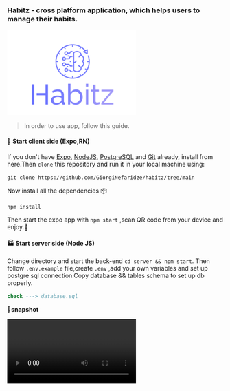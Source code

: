 ### **Habitz** - cross platform application, which helps users to manage their habits.

<div style="width:300px">
 <img src="./assets/icon.png" />
</div>

> In order to use app, follow this guide.

#### 📱 Start client side (Expo,RN)

If you don't have [Expo](https://expo.dev/), [NodeJS](https://nodejs.org/en), [PostgreSQL](https://www.postgresql.org/download/) and [Git](https://git-scm.com) already, install from here.Then `clone` this repository and run it in your local machine using:

```shell
git clone https://github.com/GiorgiNefaridze/habitz/tree/main
```

Now install all the dependencies 📦

```shell
npm install
```

Then start the expo app with `npm start` ,scan QR code from your device and enjoy.🎊

#### 🏭 Start server side (Node JS)

Change directory and start the back-end `cd server && npm start`. Then follow `.env.example` file,create `.env` ,add your own variables and set up postgre sql connection.Copy database && tables schema to set up db properly.

```sql
check ---> database.sql
```
📸**snapshot**

<div style="width:300px">
 <video controls>
     <source src="./assets/RPReplay_Final1701705271.mp4" type="video/mp4">
 </video>
</div>
